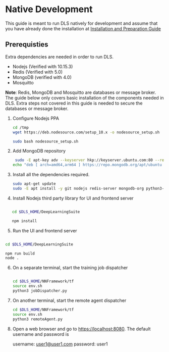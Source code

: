 # Native Development

This guide is meant to run DLS natively for development and assume that you have already done the installation at [Installation and Preparation Guide](./Installation.md)

## Prerequisties

Extra dependencies are needed in order to run DLS.

- Nodejs (Verified with 10.15.3)
- Redis (Verified with 5.0)
- MongoDB (verified with 4.0)
- Mosquitto

**Note**: Redis, MongoDB and Mosquitto are databases or message broker. The guide below only covers basic installation of the components needed in DLS. Extra steps not covered in this guide is needed to secure the databases or message broker.

1. Configure Nodejs PPA

   ```bash
   cd /tmp
   wget https://deb.nodesource.com/setup_10.x -o nodesource_setup.sh

   sudo bash nodesource_setup.sh

   ```

2. Add MongoDB repository

   ```bash
    sudo -E apt-key adv --keyserver hkp://keyserver.ubuntu.com:80 --recv 9DA31620334BD75D9DCB49F368818C72E52529D4
   echo "deb [ arch=amd64,arm64 ] https://repo.mongodb.org/apt/ubuntu xenial/mongodb-org/4.0 multiverse" | sudo tee /etc/apt/sources.list.d/mongodb-org-4.0.list
   ```

3. Install all the dependencies required.

   ```bash
   sudo apt-get update
   sudo -E apt install -y git nodejs redis-server mongodb-org python3-pip python-dev openssh-server graphviz python3-tk protobuf-compiler python3-pil python3-lxml python3-tk socat python3-numpy mosquitto
   ```

4. Install Nodejs third party library for UI and frontend server

```bash

   cd $DLS_HOME/DeepLearningSuite

   npm install
```

5. Run the UI and frontend server

```bash

cd $DLS_HOME/DeepLearningSuite

npm run build
node .
```

6. On a separate terminal, start the training job dispatcher

   ```bash

   cd $DLS_HOME/NNFramework/tf
   source env.sh
   python3 jobDispatcher.py
   ```

7. On another terminal, start the remote agent dispatcher

   ```bash
   cd $DLS_HOME/NNFramework/tf
   source env.sh
   python3 remoteAgent.py

   ```

8. Open a web browser and go to [https://localhost:8080](https://localhost:8080). The default username and password is

   username: user1@user1.com
   password: user1
